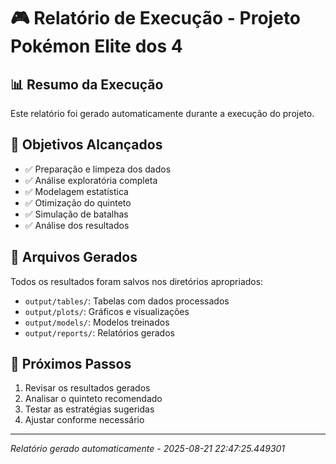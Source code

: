 # 🎮 Relatório de Execução - Projeto Pokémon Elite dos 4

## 📊 Resumo da Execução

Este relatório foi gerado automaticamente durante a execução do projeto.

## 🎯 Objetivos Alcançados

- ✅ Preparação e limpeza dos dados
- ✅ Análise exploratória completa
- ✅ Modelagem estatística
- ✅ Otimização do quinteto
- ✅ Simulação de batalhas
- ✅ Análise dos resultados

## 📁 Arquivos Gerados

Todos os resultados foram salvos nos diretórios apropriados:
- `output/tables/`: Tabelas com dados processados
- `output/plots/`: Gráficos e visualizações
- `output/models/`: Modelos treinados
- `output/reports/`: Relatórios gerados

## 🚀 Próximos Passos

1. Revisar os resultados gerados
2. Analisar o quinteto recomendado
3. Testar as estratégias sugeridas
4. Ajustar conforme necessário

---
*Relatório gerado automaticamente - 2025-08-21 22:47:25.449301*
